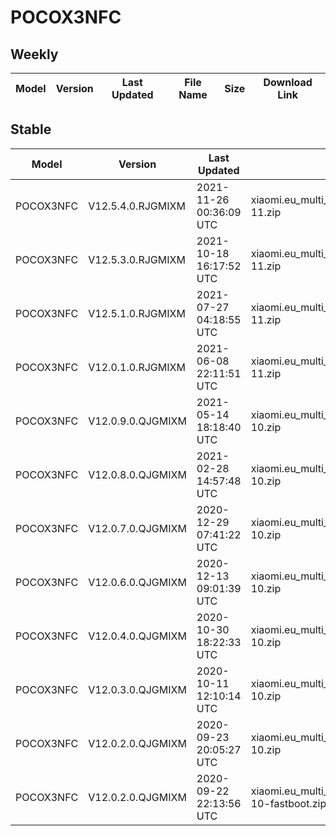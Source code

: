 # POCOX3NFC
## Weekly
| Model | Version | Last Updated | File Name | Size | Download Link |
| ---- | ---- | ---- | ---- | ---- | ---- |
## Stable
| Model | Version | Last Updated | File Name | Size | Download Link |
| ---- | ---- | ---- | ---- | ---- | ---- |
| POCOX3NFC | V12.5.4.0.RJGMIXM | 2021-11-26 00:36:09 UTC | xiaomi.eu_multi_POCOX3NFC_V12.5.4.0.RJGMIXM_v12-11.zip | 2.9 GB | [SourceForge](https://sourceforge.net/projects/xiaomi-eu-multilang-miui-roms/files/xiaomi.eu/MIUI-STABLE-RELEASES/MIUIv12/xiaomi.eu_multi_POCOX3NFC_V12.5.4.0.RJGMIXM_v12-11.zip/download) |
| POCOX3NFC | V12.5.3.0.RJGMIXM | 2021-10-18 16:17:52 UTC | xiaomi.eu_multi_POCOX3NFC_V12.5.3.0.RJGMIXM_v12-11.zip | 3.0 GB | [SourceForge](https://sourceforge.net/projects/xiaomi-eu-multilang-miui-roms/files/xiaomi.eu/MIUI-STABLE-RELEASES/MIUIv12/xiaomi.eu_multi_POCOX3NFC_V12.5.3.0.RJGMIXM_v12-11.zip/download) |
| POCOX3NFC | V12.5.1.0.RJGMIXM | 2021-07-27 04:18:55 UTC | xiaomi.eu_multi_POCOX3NFC_V12.5.1.0.RJGMIXM_v12-11.zip | 2.9 GB | [SourceForge](https://sourceforge.net/projects/xiaomi-eu-multilang-miui-roms/files/xiaomi.eu/MIUI-STABLE-RELEASES/MIUIv12/xiaomi.eu_multi_POCOX3NFC_V12.5.1.0.RJGMIXM_v12-11.zip/download) |
| POCOX3NFC | V12.0.1.0.RJGMIXM | 2021-06-08 22:11:51 UTC | xiaomi.eu_multi_POCOX3NFC_V12.0.1.0.RJGMIXM_v12-11.zip | 2.9 GB | [SourceForge](https://sourceforge.net/projects/xiaomi-eu-multilang-miui-roms/files/xiaomi.eu/MIUI-STABLE-RELEASES/MIUIv12/xiaomi.eu_multi_POCOX3NFC_V12.0.1.0.RJGMIXM_v12-11.zip/download) |
| POCOX3NFC | V12.0.9.0.QJGMIXM | 2021-05-14 18:18:40 UTC | xiaomi.eu_multi_POCOX3NFC_V12.0.9.0.QJGMIXM_v12-10.zip | 2.9 GB | [SourceForge](https://sourceforge.net/projects/xiaomi-eu-multilang-miui-roms/files/xiaomi.eu/MIUI-STABLE-RELEASES/MIUIv12/xiaomi.eu_multi_POCOX3NFC_V12.0.9.0.QJGMIXM_v12-10.zip/download) |
| POCOX3NFC | V12.0.8.0.QJGMIXM | 2021-02-28 14:57:48 UTC | xiaomi.eu_multi_POCOX3NFC_V12.0.8.0.QJGMIXM_v12-10.zip | 2.9 GB | [SourceForge](https://sourceforge.net/projects/xiaomi-eu-multilang-miui-roms/files/xiaomi.eu/MIUI-STABLE-RELEASES/MIUIv12/xiaomi.eu_multi_POCOX3NFC_V12.0.8.0.QJGMIXM_v12-10.zip/download) |
| POCOX3NFC | V12.0.7.0.QJGMIXM | 2020-12-29 07:41:22 UTC | xiaomi.eu_multi_POCOX3NFC_V12.0.7.0.QJGMIXM_v12-10.zip | 2.8 GB | [SourceForge](https://sourceforge.net/projects/xiaomi-eu-multilang-miui-roms/files/xiaomi.eu/MIUI-STABLE-RELEASES/MIUIv12/xiaomi.eu_multi_POCOX3NFC_V12.0.7.0.QJGMIXM_v12-10.zip/download) |
| POCOX3NFC | V12.0.6.0.QJGMIXM | 2020-12-13 09:01:39 UTC | xiaomi.eu_multi_POCOX3NFC_V12.0.6.0.QJGMIXM_v12-10.zip | 2.6 GB | [SourceForge](https://sourceforge.net/projects/xiaomi-eu-multilang-miui-roms/files/xiaomi.eu/MIUI-STABLE-RELEASES/MIUIv12/xiaomi.eu_multi_POCOX3NFC_V12.0.6.0.QJGMIXM_v12-10.zip/download) |
| POCOX3NFC | V12.0.4.0.QJGMIXM | 2020-10-30 18:22:33 UTC | xiaomi.eu_multi_POCOX3NFC_V12.0.4.0.QJGMIXM_v12-10.zip | 2.6 GB | [SourceForge](https://sourceforge.net/projects/xiaomi-eu-multilang-miui-roms/files/xiaomi.eu/MIUI-STABLE-RELEASES/MIUIv12/xiaomi.eu_multi_POCOX3NFC_V12.0.4.0.QJGMIXM_v12-10.zip/download) |
| POCOX3NFC | V12.0.3.0.QJGMIXM | 2020-10-11 12:10:14 UTC | xiaomi.eu_multi_POCOX3NFC_V12.0.3.0.QJGMIXM_v12-10.zip | 2.6 GB | [SourceForge](https://sourceforge.net/projects/xiaomi-eu-multilang-miui-roms/files/xiaomi.eu/MIUI-STABLE-RELEASES/MIUIv12/xiaomi.eu_multi_POCOX3NFC_V12.0.3.0.QJGMIXM_v12-10.zip/download) |
| POCOX3NFC | V12.0.2.0.QJGMIXM | 2020-09-23 20:05:27 UTC | xiaomi.eu_multi_POCOX3NFC_V12.0.2.0.QJGMIXM_v12-10.zip | 2.6 GB | [SourceForge](https://sourceforge.net/projects/xiaomi-eu-multilang-miui-roms/files/xiaomi.eu/MIUI-STABLE-RELEASES/MIUIv12/xiaomi.eu_multi_POCOX3NFC_V12.0.2.0.QJGMIXM_v12-10.zip/download) |
| POCOX3NFC | V12.0.2.0.QJGMIXM | 2020-09-22 22:13:56 UTC | xiaomi.eu_multi_POCOX3NFC_V12.0.2.0.QJGMIXM_v12-10-fastboot.zip | 2.6 GB | [SourceForge](https://sourceforge.net/projects/xiaomi-eu-multilang-miui-roms/files/xiaomi.eu/MIUI-STABLE-RELEASES/MIUIv12/xiaomi.eu_multi_POCOX3NFC_V12.0.2.0.QJGMIXM_v12-10-fastboot.zip/download) |
